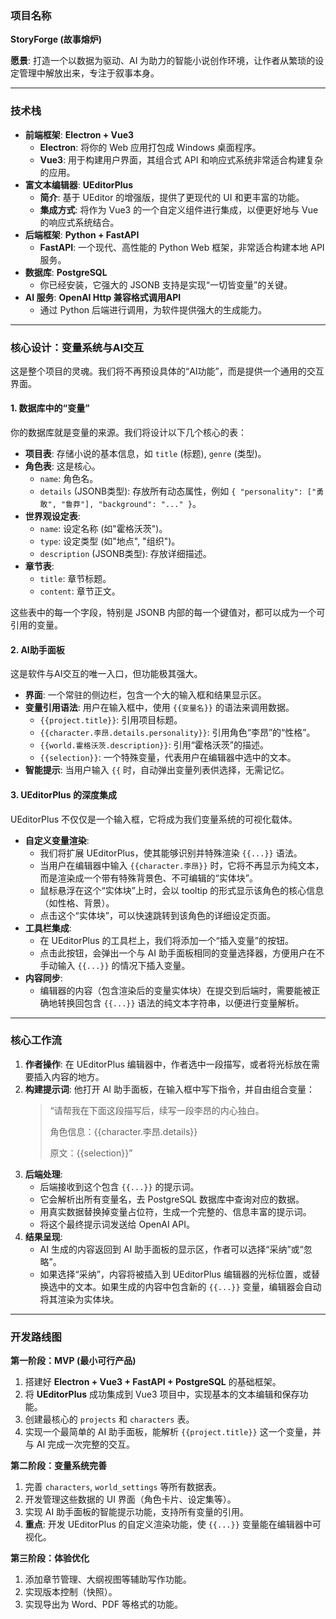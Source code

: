 ### 项目名称

**StoryForge (故事熔炉)**

**愿景**: 打造一个以数据为驱动、AI 为助力的智能小说创作环境，让作者从繁琐的设定管理中解放出来，专注于叙事本身。

---

### 技术栈

*   **前端框架**: **Electron + Vue3**
    *   **Electron**: 将你的 Web 应用打包成 Windows 桌面程序。
    *   **Vue3**: 用于构建用户界面，其组合式 API 和响应式系统非常适合构建复杂的应用。
*   **富文本编辑器**: **UEditorPlus**
    *   **简介**: 基于 UEditor 的增强版，提供了更现代的 UI 和更丰富的功能。
    *   **集成方式**: 将作为 Vue3 的一个自定义组件进行集成，以便更好地与 Vue 的响应式系统结合。
*   **后端框架**: **Python + FastAPI**
    *   **FastAPI**: 一个现代、高性能的 Python Web 框架，非常适合构建本地 API 服务。
*   **数据库**: **PostgreSQL**
    *   你已经安装，它强大的 JSONB 支持是实现“一切皆变量”的关键。
*   **AI 服务**: **OpenAI Http 兼容格式调用API**
    *   通过 Python 后端进行调用，为软件提供强大的生成能力。

---

### 核心设计：变量系统与AI交互

这是整个项目的灵魂。我们将不再预设具体的“AI功能”，而是提供一个通用的交互界面。

#### 1. 数据库中的“变量”

你的数据库就是变量的来源。我们将设计以下几个核心的表：

*   **项目表**: 存储小说的基本信息，如 `title` (标题), `genre` (类型)。
*   **角色表**: 这是核心。
    *   `name`: 角色名。
    *   `details` (JSONB类型): 存放所有动态属性，例如 `{ "personality": ["勇敢", "鲁莽"], "background": "..." }`。
*   **世界观设定表**:
    *   `name`: 设定名称 (如"霍格沃茨")。
    *   `type`: 设定类型 (如"地点", "组织")。
    *   `description` (JSONB类型): 存放详细描述。
*   **章节表**:
    *   `title`: 章节标题。
    *   `content`: 章节正文。

这些表中的每一个字段，特别是 JSONB 内部的每一个键值对，都可以成为一个可引用的变量。

#### 2. AI助手面板

这是软件与AI交互的唯一入口，但功能极其强大。

*   **界面**: 一个常驻的侧边栏，包含一个大的输入框和结果显示区。
*   **变量引用语法**: 用户在输入框中，使用 `{{变量名}}` 的语法来调用数据。
    *   `{{project.title}}`: 引用项目标题。
    *   `{{character.李昂.details.personality}}`: 引用角色“李昂”的“性格”。
    *   `{{world.霍格沃茨.description}}`: 引用“霍格沃茨”的描述。
    *   `{{selection}}`: 一个特殊变量，代表用户在编辑器中选中的文本。
*   **智能提示**: 当用户输入 `{{` 时，自动弹出变量列表供选择，无需记忆。

#### 3. UEditorPlus 的深度集成

UEditorPlus 不仅仅是一个输入框，它将成为我们变量系统的可视化载体。

*   **自定义变量渲染**:
    *   我们将扩展 UEditorPlus，使其能够识别并特殊渲染 `{{...}}` 语法。
    *   当用户在编辑器中输入 `{{character.李昂}}` 时，它将不再显示为纯文本，而是渲染成一个带有特殊背景色、不可编辑的“实体块”。
    *   鼠标悬浮在这个“实体块”上时，会以 tooltip 的形式显示该角色的核心信息（如性格、背景）。
    *   点击这个“实体块”，可以快速跳转到该角色的详细设定页面。
*   **工具栏集成**:
    *   在 UEditorPlus 的工具栏上，我们将添加一个“插入变量”的按钮。
    *   点击此按钮，会弹出一个与 AI 助手面板相同的变量选择器，方便用户在不手动输入 `{{...}}` 的情况下插入变量。
*   **内容同步**:
    *   编辑器的内容（包含渲染后的变量实体块）在提交到后端时，需要能被正确地转换回包含 `{{...}}` 语法的纯文本字符串，以便进行变量解析。

---

### 核心工作流

1.  **作者操作**: 在 UEditorPlus 编辑器中，作者选中一段描写，或者将光标放在需要插入内容的地方。
2.  **构建提示词**: 他打开 AI 助手面板，在输入框中写下指令，并自由组合变量：
    > “请帮我在下面这段描写后，续写一段李昂的内心独白。
    >
    > 角色信息：{{character.李昂.details}}
    >
    > 原文：{{selection}}”
3.  **后端处理**:
    *   后端接收到这个包含 `{{...}}` 的提示词。
    *   它会解析出所有变量名，去 PostgreSQL 数据库中查询对应的数据。
    *   用真实数据替换掉变量占位符，生成一个完整的、信息丰富的提示词。
    *   将这个最终提示词发送给 OpenAI API。
4.  **结果呈现**:
    *   AI 生成的内容返回到 AI 助手面板的显示区，作者可以选择“采纳”或“忽略”。
    *   如果选择“采纳”，内容将被插入到 UEditorPlus 编辑器的光标位置，或替换选中的文本。如果生成的内容中包含新的 `{{...}}` 变量，编辑器会自动将其渲染为实体块。

---

### 开发路线图

**第一阶段：MVP (最小可行产品)**
1.  搭建好 **Electron + Vue3 + FastAPI + PostgreSQL** 的基础框架。
2.  将 **UEditorPlus** 成功集成到 Vue3 项目中，实现基本的文本编辑和保存功能。
3.  创建最核心的 `projects` 和 `characters` 表。
4.  实现一个最简单的 AI 助手面板，能解析 `{{project.title}}` 这一个变量，并与 AI 完成一次完整的交互。

**第二阶段：变量系统完善**
1.  完善 `characters`, `world_settings` 等所有数据表。
2.  开发管理这些数据的 UI 界面（角色卡片、设定集等）。
3.  实现 AI 助手面板的智能提示功能，支持所有变量的引用。
4.  **重点**: 开发 UEditorPlus 的自定义渲染功能，使 `{{...}}` 变量能在编辑器中可视化。

**第三阶段：体验优化**
1.  添加章节管理、大纲视图等辅助写作功能。
2.  实现版本控制（快照）。
3.  实现导出为 Word、PDF 等格式的功能。

